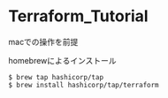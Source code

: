 # Terraform_Tutorial
macでの操作を前提

homebrewによるインストール
```
$ brew tap hashicorp/tap
$ brew install hashicorp/tap/terraform
```

